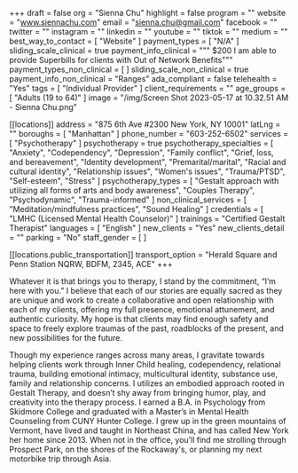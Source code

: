 +++
draft = false
org = "Sienna Chu"
highlight = false
program = ""
website = "www.siennachu.com"
email = "sienna.chu@gmail.com"
facebook = ""
twitter = ""
instagram = ""
linkedin = ""
youtube = ""
tiktok = ""
medium = ""
best_way_to_contact = [ "Website" ]
payment_types = [ "N/A" ]
sliding_scale_clinical = true
payment_info_clinical = """
$200
I am able to provide Superbills for clients with Out of Network Benefits"""
payment_types_non_clinical = [ ]
sliding_scale_non_clinical = true
payment_info_non_clinical = "Ranges"
ada_compliant = false
telehealth = "Yes"
tags = [ "Individual Provider" ]
client_requirements = ""
age_groups = [ "Adults (19 to 64)" ]
image = "/img/Screen Shot 2023-05-17 at 10.32.51 AM - Sienna Chu.png"

[[locations]]
address = "875 6th Ave #2300 New York, NY 10001"
latLng = ""
boroughs = [ "Manhattan" ]
phone_number = "603-252-6502"
services = [ "Psychotherapy" ]
psychotherapy = true
psychotherapy_specialties = [
  "Anxiety",
  "Codependency",
  "Depression",
  "Family conflict",
  "Grief, loss, and bereavement",
  "Identity development",
  "Premarital/marital",
  "Racial and cultural identity",
  "Relationship issues",
  "Women's issues",
  "Trauma/PTSD",
  "Self-esteem",
  "Stress"
]
psychotherapy_types = [
  "Gestalt approach with utilizing all forms of arts and body awareness",
  "Couples Therapy",
  "Psychodynamic",
  "Trauma-informed"
]
non_clinical_services = [ "Meditation/mindfulness practices", "Sound Healing" ]
credentials = [ "LMHC (Licensed Mental Health Counselor)" ]
trainings = "Certified Gestalt Therapist"
languages = [ "English" ]
new_clients = "Yes"
new_clients_detail = ""
parking = "No"
staff_gender = [ ]

  [[locations.public_transportation]]
  transport_option = "Herald Square and Penn Station NQRW, BDFM, 2345, ACE"
+++

Whatever it is that brings you to therapy, I stand by the commitment, “I’m here with you.”  I believe that each of our stories are equally sacred as they are unique and work to create a collaborative and open relationship with each of my clients, offering my full presence, emotional attunement, and authentic curiosity. My hope is that clients may find enough safety and space to freely explore traumas of the past, roadblocks of the present, and new possibilities for the future.

Though my experience ranges across many areas, I gravitate towards helping clients work through Inner Child healing, codependency, relational trauma, building emotional intimacy, multicultural identity, substance use, family and relationship concerns. I utilizes an embodied approach rooted in Gestalt Therapy, and doesn’t shy away from bringing humor, play, and creativity into the therapy process. I earned a B.A. in Psychology from Skidmore College and graduated with a Master’s in Mental Health Counseling from CUNY Hunter College. I grew up in the green mountains of Vermont, have lived and taught in Northeast China, and has called New York her home since 2013. When not in the office, you’ll find me strolling through Prospect Park, on the shores of the Rockaway's, or planning my next motorbike trip through Asia.
